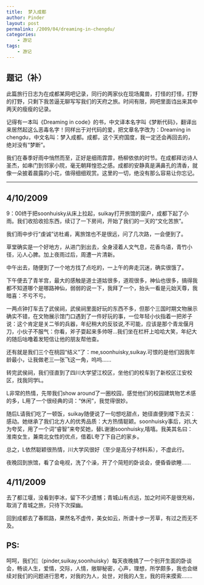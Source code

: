 ```yaml
---
title:  梦入成都
author: Pinder
layout: post
permalink: /2009/04/dreaming-in-chengdu/
categories:
	- 游记
tags:
	- 游记
---
```


## 题记（补） ##
此篇旅行日志为在成都某网吧记录，同行的两家伙在现场魔兽，打怪的打怪，打野的打野，只剩下我苦逼无聊写写我们的天府之旅。时间有限，网吧里面诌出来其中两天的瘦瘦的记录。

记得有一本叫《Dreaming in code》的书，中文译本名字叫《梦断代码》，翻译出来居然起这么恶毒名字！同样出于对代码的爱，把文章名字改为：Dreaming in chengdu，中文名叫：梦入成都。成都，这个天府国度，我一定还会再回去的，绝对没有“梦断”。

我们在春季好雨中悄然而至，正好是细雨霏霏，杨柳依依的时节。在成都拜访诗人圣杰，如串门到邻家小院，毫无朝拜惶恐之感。成都的安静真是满鼻孔的清香，就像一朵披着晨露的小花，值得细细观赏。这里的一切，绝没有那么容易让你忘记。

----------

## 4/10/2009 ##
9：00终于把soonhuisky从床上拉起，suikay打开旅馆的窗户，成都下起了小雨。我们收拾收拾东西，续订了一下房间，开始了我们的一天的“文化苦旅”。

我们雨中步行“虔诚”访杜甫，离旅馆也不是很远，问了几次路，一会便到了。

草堂确实是一个好地方，从进门到出去，全身浸着人文气息，花香鸟语，青竹小径，沁人心脾。加上夜雨过后，周遭一片清新。

中午出去，随便到了一个地方找了点吃的，一上午的奔走沉迷，确实很饿了。

下午便去了青羊宫，最大的感触是道士道姑很多，道观很多，神仙也很多，搞得我都不知道哪个是哪路神仙，弱弱的说一下，我拜了一个，抬头一看是元始天尊，我暗喜：不亏不亏。

一两点钟打车去了武侯祠，武侯祠里面好玩的东西不多，但那个三国时期文物展示确实不错，在文物展示馆门口遇到了一件好玩的事，一位年轻小伙指着一把斧子说：这个肯定是关二爷的兵器，年纪稍大的反驳说,不可能，应该是那个青龙偃月刀，小伙子不服气：你看，斧子耍起来多帅呀...我们坐在栏杆上哈哈大笑，年纪大的随后咕噜着发短信让他的朋友帮他查。

还有就是我们三个在桃园“结义”了：me,soonhuisky,suikay.可恨的是他们因我年龄最小，让我做老三―张飞这一角，呜呜......

转完武侯祠，我们径直到了四川大学望江校区，坐他们的校车到了新校区江安校区，找我同学L。

L非常的热情，先带我们show around了一圈校园，感觉他们的校园建筑物艺术感的多，L用了一个很经典的词：“休闲”，我觉得很妙。

随后L请我们吃了一顿饭，suikay随便说了一句想吃甜点，她径直便到楼下去买：感动。她继承了我们北方人的优秀品质：大方热情聪颖。soonhuisky事后，对L大为夸奖，用了一个词“睿智”来夸奖她，替L谢谢soonhuisky,嘻嘻。我美其名曰：淮南女生，兼南北女性的优点，借着L夸了下自己的家乡。

总之，L依然聪颖很热情，川大学风很好（至少是高分子材料系），不虚此行。

夜晚回到旅馆，看了会电视，洗了个澡，开了个简短的卧谈会，便昏昏欲睡......

## 4/11/2009 ##
去了都江堰，没看到李冰，留下不少遗憾；青城山有点远，加之时间不是很充裕，取消了青城之旅，只待下次探幽。

回到成都去了春熙路，果然名不虚传，美女如云，所谓十步一芳草，有过之而无不及。

## PS: ##
呵呵，我们仨（pinder,suikay,soonhuisky）每天夜晚搞了一个别开生面的卧谈会，畅谈人生，爱情，交际，人情，敞聊秘密，心声，理想，所学颇多，我也会继续对我们的问题进行思考，对我的为人，处世，对我的人生，我的将来摸索.......